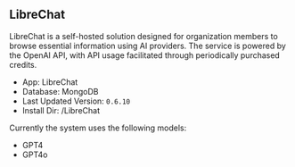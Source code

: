 ## LibreChat

LibreChat is a self-hosted solution designed for organization members to browse essential information using AI providers. The service is powered by the OpenAI API, with API usage facilitated through periodically purchased credits.

- App: LibreChat
- Database: MongoDB
- Last Updated Version: `0.6.10`
- Install Dir: /LibreChat

Currently the system uses the following models: 
- GPT4 
- GPT4o

